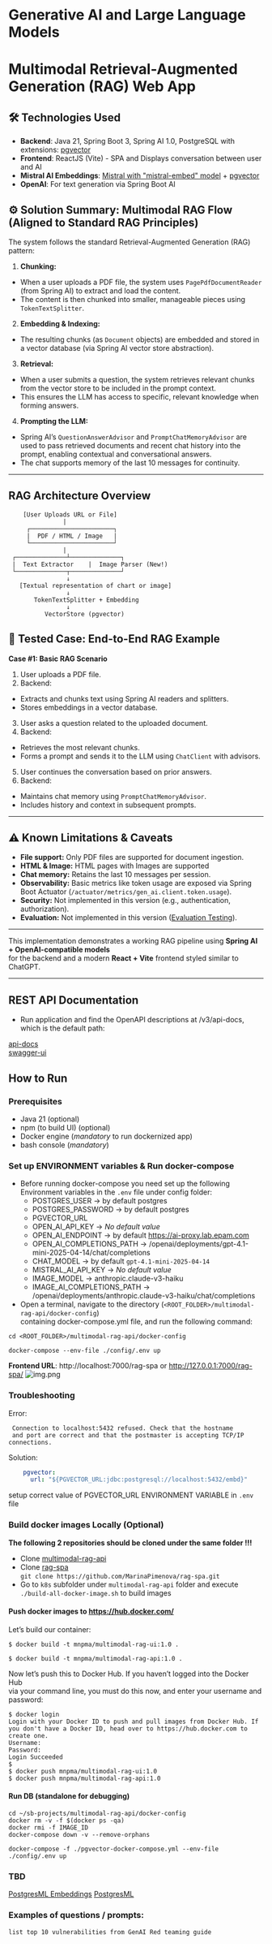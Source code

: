 # Generative AI and Large Language Models

# Multimodal Retrieval-Augmented Generation (RAG) Web App

## 🛠 Technologies Used
- **Backend**: Java 21, Spring Boot 3, Spring AI 1.0, PostgreSQL with extensions: [pgvector](https://github.com/pgvector/pgvector)
- **Frontend**: ReactJS (Vite) - SPA and Displays conversation between user and AI<br/>
- **Mistral AI Embeddings**: [Mistral with "mistral-embed" model](https://docs.spring.io/spring-ai/reference/api/embeddings/mistralai-embeddings.html) + [pgvector](https://github.com/pgvector/pgvector)
- **OpenAI**: For text generation via Spring Boot AI

## ⚙️ Solution Summary: Multimodal RAG Flow (Aligned to Standard RAG Principles)

The system follows the standard Retrieval-Augmented Generation (RAG) pattern:

1. **Chunking:**
- When a user uploads a PDF file, the system uses `PagePdfDocumentReader` (from Spring AI) to extract and load the content.
- The content is then chunked into smaller, manageable pieces using `TokenTextSplitter`.

2. **Embedding & Indexing:**
- The resulting chunks (as `Document` objects) are embedded and stored in a vector database (via Spring AI vector store abstraction).

3. **Retrieval:**
- When a user submits a question, the system retrieves relevant chunks from the vector store to be included in the prompt context.
- This ensures the LLM has access to specific, relevant knowledge when forming answers.

4. **Prompting the LLM:**
- Spring AI’s `QuestionAnswerAdvisor` and `PromptChatMemoryAdvisor` are used to pass retrieved documents and recent chat history into the prompt, enabling contextual and conversational answers.
- The chat supports memory of the last 10 messages for continuity.

---
## RAG Architecture Overview
        [User Uploads URL or File]
                   |
         ┌───────────────────────┐
         |  PDF / HTML / Image   |
         └───────────────────────┘
                   |
     ┌──────────────┴──────────────┐
     |  Text Extractor    |  Image Parser (New!)
     └──────────────┬──────────────┘
                    ↓
       [Textual representation of chart or image]
                    ↓
           TokenTextSplitter + Embedding
                    ↓
              VectorStore (pgvector)


## 🧪 Tested Case: End-to-End RAG Example

**Case #1: Basic RAG Scenario**

1. User uploads a PDF file.
2. Backend:
- Extracts and chunks text using Spring AI readers and splitters.
- Stores embeddings in a vector database.
3. User asks a question related to the uploaded document.
4. Backend:
- Retrieves the most relevant chunks.
- Forms a prompt and sends it to the LLM using `ChatClient` with advisors.
5. User continues the conversation based on prior answers.
6. Backend:
- Maintains chat memory using `PromptChatMemoryAdvisor`.
- Includes history and context in subsequent prompts.

---

## ⚠️ Known Limitations & Caveats

- **File support:** Only PDF files are supported for document ingestion.
- **HTML & Image:** HTML pages with Images are supported
- **Chat memory:** Retains the last 10 messages per session.
- **Observability:** Basic metrics like token usage are exposed via Spring Boot Actuator (`/actuator/metrics/gen_ai.client.token.usage`).
- **Security:** Not implemented in this version (e.g., authentication, authorization).
- **Evaluation:** Not implemented in this version ([Evaluation Testing](https://docs.spring.io/spring-ai/reference/api/testing.html)).
---

This implementation demonstrates a working RAG pipeline using **Spring AI + OpenAI-compatible models** <br/>
for the backend and a modern **React + Vite** frontend styled similar to ChatGPT.

---
## REST API Documentation
- Run application and find the OpenAPI descriptions at /v3/api-docs, which is the default path:

[api-docs](http://localhost:8081/v3/api-docs) <br/>
[swagger-ui](http://localhost:8081/swagger-ui/index.html)

## How to Run
### Prerequisites
- Java 21 (optional)
- npm (to build UI) (optional)
- Docker engine (*mandatory* to run dockernized app)
- bash console (*mandatory*)

### Set up ENVIRONMENT variables & Run docker-compose
- Before running docker-compose you need set up the following Environment variables in the `.env` file under config folder:
  - POSTGRES_USER -> by default postgres
  - POSTGRES_PASSWORD -> by default postgres
  - PGVECTOR_URL 
  - OPEN_AI_API_KEY -> *No default value*
  - OPEN_AI_ENDPOINT -> by default https://ai-proxy.lab.epam.com
  - OPEN_AI_COMPLETIONS_PATH -> /openai/deployments/gpt-4.1-mini-2025-04-14/chat/completions 
  - CHAT_MODEL -> by default `gpt-4.1-mini-2025-04-14`
  - MISTRAL_AI_API_KEY -> *No default value*
  - IMAGE_MODEL -> anthropic.claude-v3-haiku
  - IMAGE_AI_COMPLETIONS_PATH -> /openai/deployments/anthropic.claude-v3-haiku/chat/completions
- Open a terminal, navigate to the directory (`<ROOT_FOLDER>/multimodal-rag-api/docker-config`) <br/>containing docker-compose.yml file, and run the following command:

```shell
cd <ROOT_FOLDER>/multimodal-rag-api/docker-config

docker-compose --env-file ./config/.env up
```

**Frontend URL**: http://localhost:7000/rag-spa or http://127.0.0.1:7000/rag-spa/
![img.png](img.png)

### Troubleshooting
Error:<br/>
```text
 Connection to localhost:5432 refused. Check that the hostname 
 and port are correct and that the postmaster is accepting TCP/IP connections.
```
Solution:<br/>
```yaml
    pgvector:
      url: "${PGVECTOR_URL:jdbc:postgresql://localhost:5432/embd}"
```
setup correct value of PGVECTOR_URL ENVIRONMENT VARIABLE in `.env` file


### Build docker images Locally (Optional)
**The following 2 repositories should be cloned under the same folder !!!** <br/>
- Clone [multimodal-rag-api](https://github.com/MarinaPimenova/multimodal-rag-api)
- Clone [rag-spa](https://github.com/MarinaPimenova/rag-spa) <br/> `git clone https://github.com/MarinaPimenova/rag-spa.git`
- Go to `k8s` subfolder under `multimodal-rag-api` folder and execute `./build-all-docker-image.sh` to build images

#### Push docker images to https://hub.docker.com/
Let’s build our container: <br/>
```shell
$ docker build -t mnpma/multimodal-rag-ui:1.0 .
 
$ docker build -t mnpma/multimodal-rag-api:1.0 .

```
Now let’s push this to Docker Hub. If you haven’t logged into the Docker Hub <br/>
via your command line, you must do this now, and enter your username and password: <br/>
```shell
$ docker login
Login with your Docker ID to push and pull images from Docker Hub. If you don't have a Docker ID, head over to https://hub.docker.com to create one.
Username:
Password:
Login Succeeded
$
$ docker push mnpma/multimodal-rag-ui:1.0
$ docker push mnpma/multimodal-rag-api:1.0
```
#### Run DB (standalone for debugging)
```shell
cd ~/sb-projects/multimodal-rag-api/docker-config
docker rm -v -f $(docker ps -qa)
docker rmi -f IMAGE_ID
docker-compose down -v --remove-orphans

docker-compose -f ./pgvector-docker-compose.yml --env-file ./config/.env up
```

### TBD
[PostgresML Embeddings](https://docs.spring.io/spring-ai/reference/api/embeddings/postgresml-embeddings.html)
[PostgresML](https://github.com/postgresml/postgresml/blob/master/README.md)

### Examples of questions / prompts:
```text
list top 10 vulnerabilities from GenAI Red teaming guide
```

